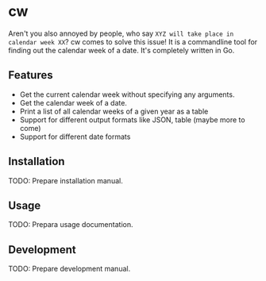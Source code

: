 # cw

Aren't you also annoyed by people, who say `XYZ will take place in calendar week XX`? cw comes to solve this issue! It is a commandline tool for finding out the calendar week of a date. It's completely written in Go.

<!-- Howto write a good readme, see
https://github.com/create-go-app/cli#readme
https://github.com/ergochat/ergo/blob/master/README.md
Nice and clean: https://github.com/urfave/cli
https://github.com/patrickhener/goshs
https://github.com/mr-karan/doggo
-->

## Features

- Get the current calendar week without specifying any arguments.
- Get the calendar week of a date.
- Print a list of all calendar weeks of a given year as a table
- Support for different output formats like JSON, table (maybe more to come)
- Support for different date formats

## Installation

TODO: Prepare installation manual.

## Usage

TODO: Prepara usage documentation.

## Development

TODO: Prepare development manual.

<!-- 
- [Golangci-lint golden config](https://gist.github.com/maratori/47a4d00457a92aa426dbd48a18776322)
- [Project layout](https://github.com/golang-standards/project-layout)
-->
